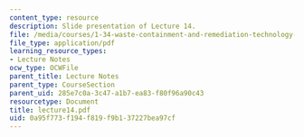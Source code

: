```yaml
---
content_type: resource
description: Slide presentation of Lecture 14.
file: /media/courses/1-34-waste-containment-and-remediation-technology-spring-2004/0a95f773f194f819f9b137227bea97cf_lecture14.pdf
file_type: application/pdf
learning_resource_types:
- Lecture Notes
ocw_type: OCWFile
parent_title: Lecture Notes
parent_type: CourseSection
parent_uid: 285e7c0a-3c47-a1b7-ea83-f80f96a90c43
resourcetype: Document
title: lecture14.pdf
uid: 0a95f773-f194-f819-f9b1-37227bea97cf
---
```

